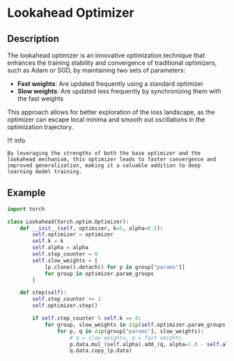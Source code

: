 # Lookahead Optimizer

## Description

The lookahead optimizer is an innovative optimization technique that enhances the training stability and convergence of traditional optimizers, such as Adam or SGD, by maintaining two sets of parameters:

- **Fast weights**: Are updated frequently using a standard optimizer
- **Slow weights**: Are updated less frequently by synchronizing them with the fast weights

This approach allows for better exploration of the loss landscape, as the optimizer can escape local minima and smooth out oscillations in the optimization trajectory.

!!! info

    By leveraging the strengths of both the base optimizer and the lookahead mechanism, this optimizer leads to faster convergence and improved generalization, making it a valuable addition to deep learning model training.

## Example

```python
import torch

class Lookahead(torch.optim.Optimizer):
    def __init__(self, optimizer, k=5, alpha=0.5):
        self.optimizer = optimizer
        self.k = k
        self.alpha = alpha
        self.step_counter = 0
        self.slow_weights = [
            [p.clone().detach() for p in group["params"]]
            for group in optimizer.param_groups
        ]

    def step(self):
        self.step_counter += 1
        self.optimizer.step()

        if self.step_counter % self.k == 0:
            for group, slow_weights in zip(self.optimizer.param_groups, self.slow_weights):
                for p, q in zip(group["params"], slow_weights):
                    # q = slow weights, p = fast weights
                    p.data.mul_(self.alpha).add_(q, alpha=1.0 - self.alpha)
                    q.data.copy_(p.data)
```
